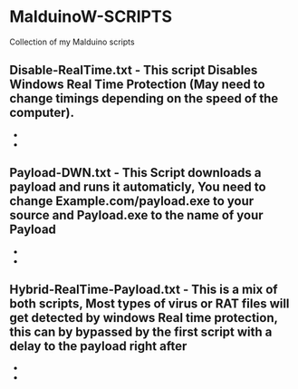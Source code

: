 # MalduinoW-SCRIPTS
Collection of my Malduino scripts

Disable-RealTime.txt - This script Disables Windows Real Time Protection (May need to change timings depending on the speed of the computer).
-
-
-
Payload-DWN.txt - This Script downloads a payload and runs it automaticly, You need to change Example.com/payload.exe to your source and Payload.exe to the name of your Payload
-
-
-
Hybrid-RealTime-Payload.txt - This is a mix of both scripts, Most types of virus or RAT files  will get detected by windows Real time protection, this can by bypassed by the first script with a delay to the payload right after
-
-
-
